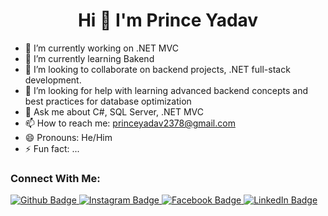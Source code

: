 <h1 align="center"> Hi 👋 I'm Prince Yadav </h1>

- 🔭 I’m currently working on .NET MVC
- 🌱 I’m currently learning Bakend
- 👯 I’m looking to collaborate on backend projects, .NET full-stack development.
- 🤔 I’m looking for help with learning advanced backend concepts and best practices for database optimization 
- 💬 Ask me about C#, SQL Server, .NET MVC
- 📫 How to reach me: princeyadav2378@gmail.com
- 😄 Pronouns: He/Him
- ⚡ Fun fact: ...

### Connect With Me:
<div id="badges">
  <a href="https://github.com/princeyadav2378">
    <img src="https://img.shields.io/badge/Github-white?style=for-the-badge&logo=Github&logoColor=black" alt="Github  Badge"/>
  </a>
    <a href="https://www.instagram.com/princeyadav1640">
    <img src="https://img.shields.io/badge/Instagram-purple?style=for-the-badge&logo=instagram&logoColor=white" alt="Instagram  Badge"/>
  </a>
    <a href="https://fb.com/princeyadav">
    <img src="https://img.shields.io/badge/facebook-blue?style=for-the-badge&logo=Facebook&logoColor=white" alt="Facebook  Badge"/>
  </a>
    <a href="https://LinkedIn.com/in/prince-yadav-62257924">
    <img src="https://img.shields.io/badge/LinkedIn-blue?style=for-the-badge&logo=LinkedIn&logoColor=white" alt="LinkedIn  Badge"/>
  </a>
</div>
